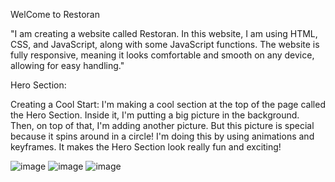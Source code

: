 WelCome to Restoran 

"I am creating a website called Restoran. In this website, I am using HTML, CSS, and JavaScript, along with some JavaScript functions. The website is fully responsive, meaning it looks comfortable and smooth on any device, allowing for easy handling."

Hero Section:

Creating a Cool Start:
I'm making a cool section at the top of the page called the Hero Section. Inside it, I'm putting a big picture in the background. Then, on top of that, I'm adding another picture. But this picture is special because it spins around in a circle! I'm doing this by using animations and keyframes. It makes the Hero Section look really fun and exciting!

![image](https://github.com/mekalasanthosh2001/RESTORAN-PROJECT-JAVASCRIPT-/assets/104013993/d319bfab-7c4e-4790-a6e4-f3b20a3d4b5a)
![image](https://github.com/mekalasanthosh2001/RESTORAN-PROJECT-JAVASCRIPT-/assets/104013993/3e91f012-3a69-48b5-a068-1630836cae27)
![image](https://github.com/mekalasanthosh2001/RESTORAN-PROJECT-JAVASCRIPT-/assets/104013993/fda7d884-bfa5-4efe-8c2a-b4cde5ad9b77)
